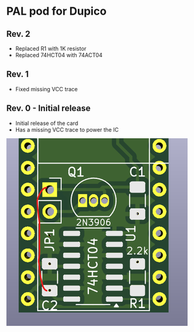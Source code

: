 # PAL pod for Dupico

## Rev. 2

- Replaced R1 with 1K resistor
- Replaced 74HCT04 with 74ACT04

## Rev. 1

- Fixed missing VCC trace 

## Rev. 0 - Initial release

- Initial release of the card
- Has a missing VCC trace to power the IC

![Rev.0 Mod](pics/rev_0_mod.png)